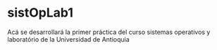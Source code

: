 # sistOpLab1

Acá se desarrollará la primer práctica del curso sistemas operativos y laboratório de la Universidad de Antioquia
